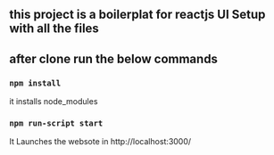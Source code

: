 ## this project is a boilerplat for reactjs UI Setup with all the files
## after clone run the below commands

### `npm install`

it installs node_modules

### `npm run-script start`

It Launches the websote in http://localhost:3000/


